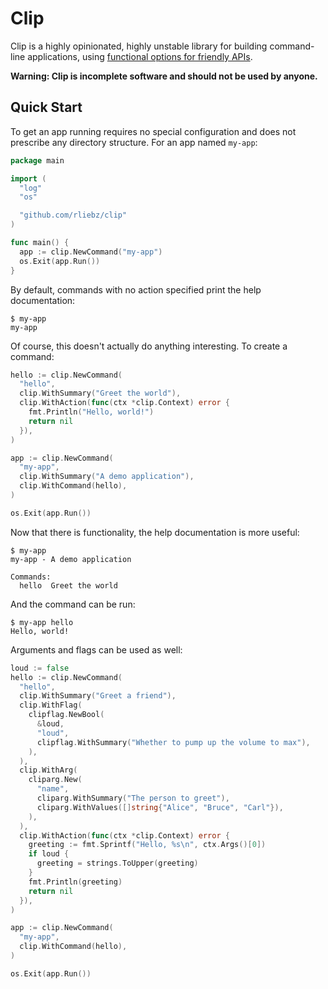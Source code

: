 # Clip

Clip is a highly opinionated, highly unstable library for building command-line
applications, using [functional options for friendly APIs][functional].

**Warning: Clip is incomplete software and should not be used by anyone.**

## Quick Start

To get an app running requires no special configuration and does not prescribe
any directory structure. For an app named `my-app`:

```go
package main

import (
  "log"
  "os"

  "github.com/rliebz/clip"
)

func main() {
  app := clip.NewCommand("my-app")
  os.Exit(app.Run())
}
```

By default, commands with no action specified print the help documentation:

```text
$ my-app
my-app
```

Of course, this doesn't actually do anything interesting. To create a command:

```go
hello := clip.NewCommand(
  "hello",
  clip.WithSummary("Greet the world"),
  clip.WithAction(func(ctx *clip.Context) error {
    fmt.Println("Hello, world!")
    return nil
  }),
)

app := clip.NewCommand(
  "my-app",
  clip.WithSummary("A demo application"),
  clip.WithCommand(hello),
)

os.Exit(app.Run())
```

Now that there is functionality, the help documentation is more useful:

```text
$ my-app
my-app - A demo application

Commands:
  hello  Greet the world
```

And the command can be run:

```text
$ my-app hello
Hello, world!
```

Arguments and flags can be used as well:

```go
loud := false
hello := clip.NewCommand(
  "hello",
  clip.WithSummary("Greet a friend"),
  clip.WithFlag(
    clipflag.NewBool(
      &loud,
      "loud",
      clipflag.WithSummary("Whether to pump up the volume to max"),
    ),
  ),
  clip.WithArg(
    cliparg.New(
      "name",
      cliparg.WithSummary("The person to greet"),
      cliparg.WithValues([]string{"Alice", "Bruce", "Carl"}),
    ),
  ),
  clip.WithAction(func(ctx *clip.Context) error {
    greeting := fmt.Sprintf("Hello, %s\n", ctx.Args()[0])
    if loud {
      greeting = strings.ToUpper(greeting)
    }
    fmt.Println(greeting)
    return nil
  }),
)

app := clip.NewCommand(
  "my-app",
  clip.WithCommand(hello),
)

os.Exit(app.Run())
```


[functional]: https://dave.cheney.net/2014/10/17/functional-options-for-friendly-apis
